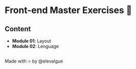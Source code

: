 # Front-end Master Exercises 🍋

## Content
- __Module 01__: Layout
- __Module 02__: Lenguage
##
Made with ⭐ by @elevalgue

